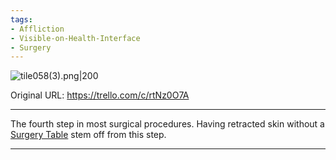 ```yaml
---
tags:
- Affliction
- Visible-on-Health-Interface
- Surgery
---
```


![tile058(3).png\|200](/Surgery/Retracted%20Skin%20-%20Attachments/6718845db30472d958dd7b8d.png)

Original URL: https://trello.com/c/rtNz0O7A

---

The fourth step in most surgical procedures. Having retracted skin without a [Surgery Table](../Items/Surgery%20Table.md) stem off from this step.

---

